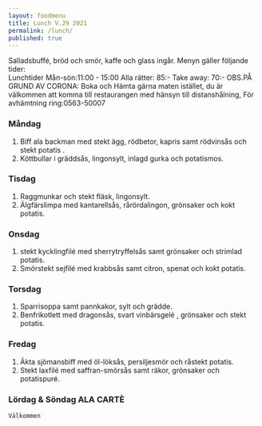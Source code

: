 ```yaml
---
layout: foodmenu
title: Lunch V.29 2021
permalink: /lunch/
published: true
---
```

Salladsbuffé, bröd och smör, kaffe och glass ingår.
Menyn gäller följande tider:  
Lunchtider  Mån-sön:11:00 - 15:00
Alla rätter: 85:- Take away: 70:-
OBS.PÅ GRUND AV CORONA: Boka och Hämta gärna maten istället, du är välkommen att komma till restaurangen med hänsyn till distanshålning, För avhämtning ring:0563-50007
                                

### Måndag
1. Biff ala backman med stekt ägg, rödbetor, kapris samt rödvinsås och stekt potatis .
2. Köttbullar i gräddsås, lingonsylt, inlagd gurka och potatismos.

### Tisdag
1. Raggmunkar och stekt fläsk, lingonsylt.
2. Älgfärslimpa med kantarellsås, rårördalingon, grönsaker och kokt potatis.

### Onsdag
1. stekt kycklingfilé med sherrytryffelsås samt grönsaker och strimlad potatis.
2. Smörstekt sejfilé med krabbsås samt citron, spenat och kokt potatis.

### Torsdag
1. Sparrisoppa samt pannkakor, sylt och grädde. 
2. Benfrikotlett med dragonsås, svart vinbärsgelé , grönsaker och stekt potatis.

### Fredag  
1. Äkta sjömansbiff med öl-löksås, persiljesmör och råstekt potatis.
2. Stekt laxfilé med saffran-smörsås samt räkor, grönsaker och potatispuré.


### Lördag & Söndag ALA CARTÈ

    Välkommen
    
       
    

   
    
   
     
